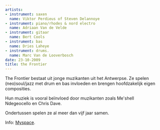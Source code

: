 ```yaml
---
artists:
- instrument: saxen
  name: Viktor Perdieus of Steven Delannoye
- instrument: piano/rhodes & nord electro
  name: Adriaan Van de Velde
- instrument: gitaar
  name: Bert Cools
- instrument: bas
  name: Dries Laheye
- instrument: drums.
  name: Marc Van de Looverbosch
date: 23-10-2009
title: the Frontier
---
```

The Frontier bestaat uit jonge muzikanten uit het Antwerpse. 
Ze spelen (neo)soul/jazz met drum en bas invloeden en brengen hoofdzakelijk eigen composities. 

Hun muziek is vooral beïnvloed door muzikanten zoals Me'shell Ndegeocello en Chris Dave. 

Ondertussen spelen ze al meer dan vijf jaar samen.

Info: [Myspace](http://www.myspace.com/thefrontiermusic).